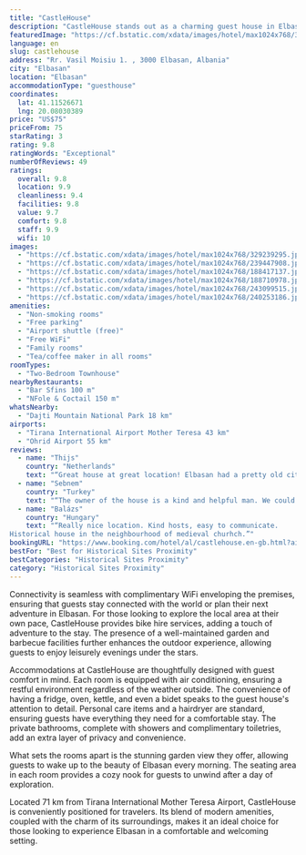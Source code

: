 ```yaml
---
title: "CastleHouse"
description: "CastleHouse stands out as a charming guest house in Elbasan, offering a unique blend of comfort and convenience for travelers seeking an authentic stay."
featuredImage: "https://cf.bstatic.com/xdata/images/hotel/max1024x768/329239295.jpg?k=11ee0a37023a386c802d1ca0bc5def5111951375be21d5a1f680f35a013717e8&o=&hp=1"
language: en
slug: castlehouse
address: "Rr. Vasil Moisiu 1. , 3000 Elbasan, Albania"
city: "Elbasan"
location: "Elbasan"
accommodationType: "guesthouse"
coordinates:
  lat: 41.11526671
  lng: 20.08030389
price: "US$75"
priceFrom: 75
starRating: 3
rating: 9.8
ratingWords: "Exceptional"
numberOfReviews: 49
ratings:
  overall: 9.8
  location: 9.9
  cleanliness: 9.4
  facilities: 9.8
  value: 9.7
  comfort: 9.8
  staff: 9.9
  wifi: 10
images:
  - "https://cf.bstatic.com/xdata/images/hotel/max1024x768/329239295.jpg?k=11ee0a37023a386c802d1ca0bc5def5111951375be21d5a1f680f35a013717e8&o=&hp=1"
  - "https://cf.bstatic.com/xdata/images/hotel/max1024x768/239447908.jpg?k=b278c9d409eabfbca9046095e7f648debc60b0d7e5d5b4ea17c0b802fc85cd65&o=&hp=1"
  - "https://cf.bstatic.com/xdata/images/hotel/max1024x768/188417137.jpg?k=28a85163bfe9621e67251eb9d7fdcec1074bf69a11f55b89a50f6596a23cb655&o=&hp=1"
  - "https://cf.bstatic.com/xdata/images/hotel/max1024x768/188710978.jpg?k=d95b237b5f551f38d3258515f77d800f144d42dbbec658bcc3cf5dc56052f198&o=&hp=1"
  - "https://cf.bstatic.com/xdata/images/hotel/max1024x768/243099515.jpg?k=df019707ade9fceda7b4d7ddf6c75035af7f17455d1895dafb2c73cb5939b34a&o=&hp=1"
  - "https://cf.bstatic.com/xdata/images/hotel/max1024x768/240253186.jpg?k=b0d354d5c6dbfa0a814aa618f32acc3a28da013e07466d28ba9f359cec1ce754&o=&hp=1"
amenities:
  - "Non-smoking rooms"
  - "Free parking"
  - "Airport shuttle (free)"
  - "Free WiFi"
  - "Family rooms"
  - "Tea/coffee maker in all rooms"
roomTypes:
  - "Two-Bedroom Townhouse"
nearbyRestaurants:
  - "Bar Sfins 100 m"
  - "NFole & Coctail 150 m"
whatsNearby:
  - "Dajti Mountain National Park 18 km"
airports:
  - "Tirana International Airport Mother Teresa 43 km"
  - "Ohrid Airport 55 km"
reviews:
  - name: "Thijs"
    country: "Netherlands"
    text: "“Great house at great location! Elbasan had a pretty old city centre without a lot of tourism. The house is located in the historic centre and the host is a friendly guy.”"
  - name: "Sebnem"
    country: "Turkey"
    text: "“The owner of the house is a kind and helpful man. We could reach him at any time. Location of the house is good. It is in the middle of Castle area. There are two parking places which are very close and 2 Euros per day. The house is a 2 flat...”"
  - name: "Balázs"
    country: "Hungary"
    text: "“Really nice location. Kind hosts, easy to communicate.
Historical house in the neighbourhood of medieval churhch.”"
bookingURL: "https://www.booking.com/hotel/al/castlehouse.en-gb.html?aid=8035640"
bestFor: "Best for Historical Sites Proximity"
bestCategories: "Historical Sites Proximity"
category: "Historical Sites Proximity"
---
```


Connectivity is seamless with complimentary WiFi enveloping the premises, ensuring that guests stay connected with the world or plan their next adventure in Elbasan. For those looking to explore the local area at their own pace, CastleHouse provides bike hire services, adding a touch of adventure to the stay. The presence of a well-maintained garden and barbecue facilities further enhances the outdoor experience, allowing guests to enjoy leisurely evenings under the stars.

Accommodations at CastleHouse are thoughtfully designed with guest comfort in mind. Each room is equipped with air conditioning, ensuring a restful environment regardless of the weather outside. The convenience of having a fridge, oven, kettle, and even a bidet speaks to the guest house's attention to detail. Personal care items and a hairdryer are standard, ensuring guests have everything they need for a comfortable stay. The private bathrooms, complete with showers and complimentary toiletries, add an extra layer of privacy and convenience.

What sets the rooms apart is the stunning garden view they offer, allowing guests to wake up to the beauty of Elbasan every morning. The seating area in each room provides a cozy nook for guests to unwind after a day of exploration.

Located 71 km from Tirana International Mother Teresa Airport, CastleHouse is conveniently positioned for travelers. Its blend of modern amenities, coupled with the charm of its surroundings, makes it an ideal choice for those looking to experience Elbasan in a comfortable and welcoming setting.